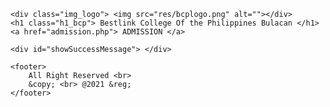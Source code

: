 <?php

?>

<!DOCTYPE html>
<html lang="en">
<head>
    <meta charset="UTF-8">
    <meta http-equiv="X-UA-Compatible" content="IE=edge">
    <meta name="viewport" content="width=device-width, initial-scale=1.0">
    <title>Admission</title>
    <link rel="stylesheet" href="css/style1.css">


</head>
<body>
    
    <div class="img_logo"> <img src="res/bcplogo.png" alt=""></div>
    <h1 class="h1_bcp"> Bestlink College Of the Philippines Bulacan </h1>
    <a href="admission.php"> ADMISSION </a>

    <div id="showSuccessMessage"> </div>

    <footer>
        All Right Reserved <br>
        &copy; <br> @2021 &reg;
    </footer>
</body>
</html>
